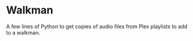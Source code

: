 # Walkman

A few lines of Python to get copies of audio files from Plex playlists to add to a walkman.
